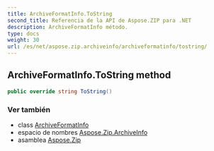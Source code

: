 ```yaml
---
title: ArchiveFormatInfo.ToString
second_title: Referencia de la API de Aspose.ZIP para .NET
description: ArchiveFormatInfo método. 
type: docs
weight: 30
url: /es/net/aspose.zip.archiveinfo/archiveformatinfo/tostring/
---
```

## ArchiveFormatInfo.ToString method

```csharp
public override string ToString()
```

### Ver también

* class [ArchiveFormatInfo](../)
* espacio de nombres [Aspose.Zip.ArchiveInfo](../../archiveformatinfo/)
* asamblea [Aspose.Zip](../../../)



